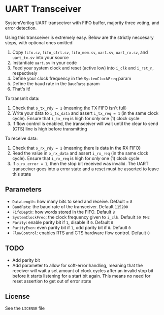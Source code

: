 # UART Transceiver

SystemVerilog UART transceiver with FIFO buffer, majority three voting, and error detection.

Using this transceiver is extremely easy. Below are the strictly neccesary steps, with optional ones omitted
1. Copy `fifo.sv`, `fifo_ctrl.sv`, `fifo_mem.sv`, `uart.sv`, `uart_rx.sv`, and `uart_tx.sv` into your source
2. Instantiate `uart.sv` in your code
3. Feed your system clock and reset (active low) into `i_clk` and `i_rst_n`, respectively
4. Define your clock frequency in the `SystemClockFreq` param
5. Define the baud rate in the `BaudRate` param
6. That's it!

To transmit data:
1. Check that `o_tx_rdy = 1` (meaning the TX FIFO isn't full)
2. Write your data to `i_tx_data` and assert `i_tx_req = 1` (in the same clock cycle). Ensure that `i_tx_req` is high for *only* one (1) clock cycle
3. If flow control is enabled, the transceiver will wait until the clear to send (CTS) line is high before transmitting

To receive data:
1. Check that `o_rx_rdy = 1` (meaning there is data in the RX FIFO)
2. Read the value in `o_rx_data` and assert `i_rx_req` (in the same clock cycle). Ensure that `i_rx_req` is high for *only* one (1) clock cycle
3. If `o_rx_error = 1`, then the stop bit received was invalid. The UART transceiver goes into a error state and a reset must be asserted to leave this state

## Parameters
- `DataLength`: how many bits to send and receive. Default = `8`
- `BaudRate`: the baud rate of the transceiver. Default `115200`
- `FifoDepth`: how words stored in the FIFO. Default `8`
- `SystemClockFreq`: the clock frequency given to `i_clk`. Default `50 MHz`
- `Parity`: enable parity bit if `1`, disable if `0`. Default `0`
- `ParityEven`: even parity bit if `1`, odd parity bit if `0`. Default `0`
- `FlowControl`: enables RTS and CTS hardware flow control. Default `0`

## TODO
- Add parity bit
- Add parameter to allow for soft-error handling, meaning that the receiver will wait a set amount of clock cycles after an invalid stop bit before it starts listening for a start bit again. This means no need for reset assertion to get out of error state

## License
See the `LICENSE` file
